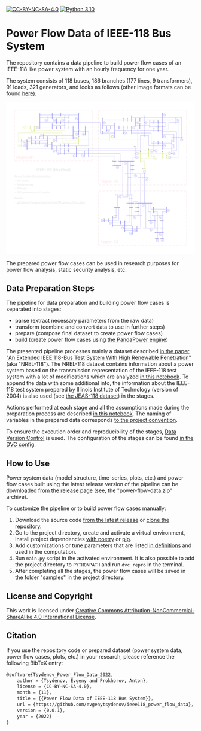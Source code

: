 [python]: https://www.python.org/downloads/release/python-3100/
[python-shield]: https://img.shields.io/badge/python-3.10-blue.svg
[license]: http://creativecommons.org/licenses/by-nc-sa/4.0/
[license-shield]: https://img.shields.io/badge/License-CC%20BY--NC--SA%204.0-lightgrey.svg


[![CC-BY-NC-SA-4.0][license-shield]][license]
[![Python 3.10][python-shield]][python]


# Power Flow Data of IEEE-118 Bus System


The repository contains a data pipeline to build power flow cases of an IEEE-118 like power system with an hourly frequency for one year.

The system consists of 118 buses, 186 branches (177 lines, 9 transformers), 91 loads, 321 generators, and looks as follows (other image formats can be found [here](resources/plot)).

![Power system plot](resources/plot/plot.png "Power system plot")

The prepared power flow cases can be used in research purposes for power flow analysis, static security analysis, etc.


## Data Preparation Steps

The pipeline for data preparation and building power flow cases is separated into stages:
- parse (extract necessary parameters from the raw data)
- transform (combine and convert data to use in further steps)
- prepare (compose final dataset to create power flow cases)
- build (create power flow cases using [the PandaPower engine](http://www.pandapower.org/))

The presented pipeline processes mainly a dataset described [in the paper "An Extended IEEE 118-Bus Test System With
High Renewable Penetration"](https://ieeexplore.ieee.org/document/7904729) (aka "NREL-118"). The NREL-118 dataset contains information about a power system based on the transmission representation of the IEEE-118 test system with a lot of modifications which are analyzed [in this notebook](https://nbviewer.org/github/evgenytsydenov/ieee118_power_flow_data/blob/main/notebooks/explore_nrel118_data.ipynb). To append the data with some additional info, the information about the IEEE-118 test system prepared by Illinois Institute of Technology (version of 2004) is also used (see [the JEAS-118 dataset](http://motor.ece.iit.edu/data/JEAS_IEEE118.doc)) in the stages.

Actions performed at each stage and all the assumptions made during the preparation process are described [in this notebook](https://nbviewer.org/github/evgenytsydenov/ieee118_power_flow_data/blob/main/notebooks/prepare_power_flow_data.ipynb). The naming of variables in the prepared data corresponds [to the project convention](convention.md).

To ensure the execution order and reproducibility of the stages, [Data Version Control](https://dvc.org/) is used. The configuration of the stages can be found [in the DVC config](dvc.yaml).


## How to Use

Power system data (model structure, time-series, plots, etc.) and power flow cases built using the latest release version of the pipeline can be downloaded [from the release page](https://github.com/evgenytsydenov/ieee118_power_flow_data/releases/latest) (see, the "power-flow-data.zip" archive).

To customize the pipeline or to build power flow cases manually:
1. Download the source code [from the latest release](https://github.com/evgenytsydenov/ieee118_power_flow_data/releases/latest) or [clone the repository](https://docs.github.com/en/repositories/creating-and-managing-repositories/cloning-a-repository).
2. Go to the project directory, create and activate a virtual environment, install project dependencies [with poetry](https://python-poetry.org/docs/basic-usage/#installing-dependencies) or [pip](https://packaging.python.org/en/latest/guides/installing-using-pip-and-virtual-environments/).
3. Add customizations or tune parameters that are listed [in definitions](definitions.py) and used in the computation.
4. Run `main.py` script in the activated environment. It is also possible to add the project directory to `PYTHONPATH` and run `dvc repro` in the terminal.
5. After completing all the stages, the power flow cases will be saved in the folder "samples" in the project directory.


## License and Copyright

This work is licensed under [Creative Commons Attribution-NonCommercial-ShareAlike 4.0 International License][license].


## Citation

If you use the repository code or prepared dataset (power system data, power flow cases, plots, etc.) in your research, please reference the following BibTeX entry:
```
@software{Tsydenov_Power_Flow_Data_2022,
    author = {Tsydenov, Evgeny and Prokhorov, Anton},
    license = {CC-BY-NC-SA-4.0},
    month = {11},
    title = {{Power Flow Data of IEEE-118 Bus System}},
    url = {https://github.com/evgenytsydenov/ieee118_power_flow_data},
    version = {0.0.1},
    year = {2022}
}
```

